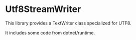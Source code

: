 # Utf8StreamWriter

This library provides a TextWriter class specialized for UTF8.

It includes some code from dotnet/runtime.
